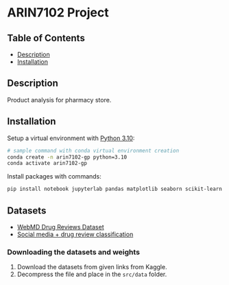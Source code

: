 # ARIN7102 Project

## Table of Contents

- [Description](#description)
- [Installation](#installation)

## Description

Product analysis for pharmacy store.

## Installation

Setup a virtual environment with [Python 3.10](https://www.python.org/downloads/):
```bash
# sample command with conda virtual environment creation
conda create -n arin7102-gp python=3.10
conda activate arin7102-gp
```

Install packages with commands:
```bash
pip install notebook jupyterlab pandas matplotlib seaborn scikit-learn pandas numpy torch transformers scikit-learn tqdm wordcloud nltk tf-keras torch sentence-transformers gensim sentence_transformers language_tool_python
```

## Datasets

- [WebMD Drug Reviews Dataset](https://www.kaggle.com/datasets/rohanharode07/webmd-drug-reviews-dataset)
- [Social media + drug review classification](https://drive.google.com/file/d/1bLmyuNYcBjDcEMkcWiFXQQ_3Vj_AZ9tO/view?usp=sharing)

### Downloading the datasets and weights

1. Download the datasets from given links from Kaggle.
2. Decompress the file and place in the `src/data` folder.
